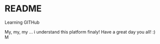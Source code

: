 # README
Learning GITHub

My, my, my ... i understand this platform finaly! 
Have a great day you all! :) M 

